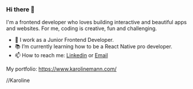 ### Hi there 👋

I'm a frontend developer who loves building interactive and beautiful apps and websites. For me, coding is creative, fun and challenging.

- 🔭 I work as a Junior Frontend Developer.
- 📚 I’m currently learning how to be a React Native pro developer.
- 📫 How to reach me: [Linkedin](https://www.linkedin.com/in/karoline-mann-56a2315a/) or [Email](mailto:karro_aaa@hotmail.com)


My portfolio: https://www.karolinemann.com/

//Karoline

